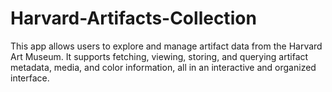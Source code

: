 # Harvard-Artifacts-Collection
This app allows users to explore and manage artifact data from the Harvard Art Museum. It supports fetching, viewing, storing, and querying artifact metadata, media, and color information, all in an interactive and organized interface.

